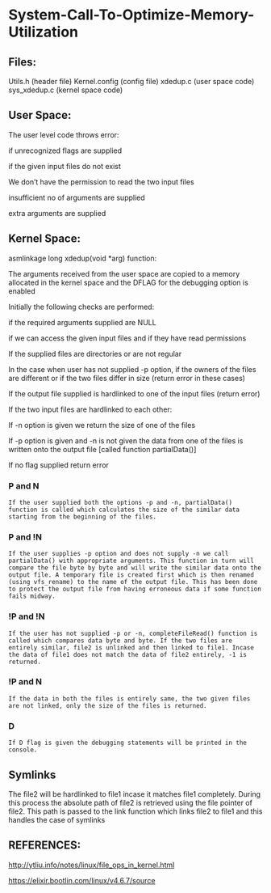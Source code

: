 # System-Call-To-Optimize-Memory-Utilization
## Files:
Utils.h (header file)
Kernel.config (config file)
xdedup.c (user space code)
sys_xdedup.c (kernel space code) 

## User Space:
The user level code throws error:

if unrecognized flags are supplied

if the given input files do not exist

We don’t have the permission to read the two input files

insufficient no of arguments are supplied

extra arguments are supplied

## Kernel Space:
asmlinkage long xdedup(void *arg)  function:

The arguments received from the user space are  copied to a memory allocated in the kernel space and the DFLAG for the debugging option is enabled

Initially the following checks are performed:

if the required arguments supplied are NULL

if we can access the given input files and if they have read permissions

If the supplied files are directories or are not regular

In the case when user has not supplied -p option, if the owners of the files are different or if the two files differ in size (return error in these cases)

If the output file supplied is hardlinked to one of the input files (return error)

If the two input files are hardlinked to each other:

If -n option is given we return the size of one of the files

If -p option is given and -n is not given the data from one of the files is written onto the output file [called function partialData()]

If no flag supplied return error

### P and N
	If the user supplied both the options -p and -n, partialData() function is called which calculates the size of the similar data starting from the beginning of the files.

### P and !N
	If the user supplies -p option and does not supply -n we call partialData() with appropriate arguments. This function in turn will compare the file byte by byte and will write the similar data onto the output file. A temporary file is created first which is then renamed (using vfs_rename) to the name of the output file. This has been done to protect the output file from having erroneous data if some function fails midway. 

### !P and !N
	If the user has not supplied -p or -n, completeFileRead() function is called which compares data byte and byte. If the two files are entirely similar, file2 is unlinked and then linked to file1. Incase the data of file1 does not match the data of file2 entirely, -1 is returned.

### !P and N
	If the data in both the files is entirely same, the two given files are not linked, only the size of the files is returned.

### D
	If D flag is given the debugging statements will be printed in the console.

## Symlinks
The file2 will be hardlinked to file1 incase it matches file1 completely. During this process the absolute path of file2 is retrieved using the file pointer of file2. This path is passed to the link function which links file2 to file1 and this handles the case of symlinks

## REFERENCES:
http://ytliu.info/notes/linux/file_ops_in_kernel.html

https://elixir.bootlin.com/linux/v4.6.7/source
